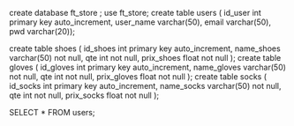 create database ft_store ;
use ft_store;
create table users (
	id_user int primary key auto_increment,
    user_name varchar(50),
    email varchar(50),
    pwd varchar(20));
    
create table shoes (
id_shoes int primary key auto_increment,
name_shoes varchar(50) not null,
qte int not null,
prix_shoes float not null
);
create table gloves (
id_gloves int primary key auto_increment,
name_gloves varchar(50) not null,
qte int not null,
prix_gloves float not null
);
create table socks (
id_socks int primary key auto_increment,
name_socks varchar(50) not null,
qte int not null,
prix_socks float not null
);


SELECT * FROM users;

